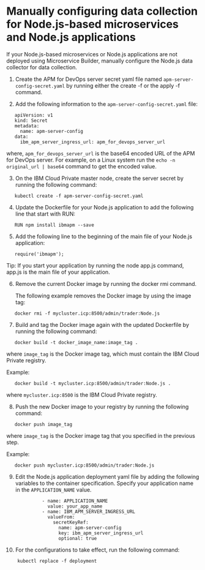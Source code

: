 # Manually configuring data collection for Node.js-based microservices and Node.js applications

If your Node.js-based microservices or Node.js applications are
not deployed using Microservice Builder, manually configure the
Node.js data collector for data collection.

1. Create the APM for DevOps server secret yaml file named
   `apm-server-config-secret.yaml` by running either the create -f
   or the apply -f command.

2. Add the following information to the
   `apm-server-config-secret.yaml` file:
```
   apiVersion: v1
   kind: Secret
   metadata:
     name: apm-server-config
   data:
     ibm_apm_server_ingress_url: apm_for_devops_server_url
```
   where, `apm_for_devops_server_url` is the base64 encoded URL of
   the APM for DevOps server. For example, on a Linux system run
   the `echo -n original_url | base64` command to get the encoded
   value.

3. On the IBM Cloud Private master node, create the server secret
   by running the following command:
```
   kubectl create -f apm-server-config-secret.yaml
```
4. Update the Dockerfile for your Node.js application to add the
   following line that start with RUN:
```
   RUN npm install ibmapm --save
```
5. Add the following line to the beginning of the main file of
   your Node.js application:
```
   require('ibmapm');
```
   Tip: If you start your application by running the node app.js
   command, app.js is the main file of your application.

6. Remove the current Docker image by running the docker rmi
   command.

   The following example removes the Docker image by using the
   image tag:
```
   docker rmi -f mycluster.icp:8500/admin/trader:Node.js
```
7. Build and tag the Docker image again with the updated
   Dockerfile by running the following command:
```
   docker build -t docker_image_name:image_tag .
```
   where `image_tag` is the Docker image tag, which must contain
   the IBM Cloud Private registry.

   Example:
```
   docker build -t mycluster.icp:8500/admin/trader:Node.js .
```
   where `mycluster.icp:8500` is the IBM Cloud Private registry.

8. Push the new Docker image to your registry by running the
   following command:
```
   docker push image_tag
```
   where `image_tag` is the Docker image tag that you specified in
   the previous step.

   Example:
```
   docker push mycluster.icp:8500/admin/trader:Node.js
```
9. Edit the Node.js application deployment yaml file by adding
   the following variables to the container specification.
   Specify your application name in the `APPLICATION_NAME` value.
```
             - name: APPLICATION_NAME
               value: your_app_name
             - name: IBM_APM_SERVER_INGRESS_URL
               valueFrom:
                 secretKeyRef:
                   name: apm-server-config
                   key: ibm_apm_server_ingress_url
                   optional: true
```
10. For the configurations to take effect, run the following
    command:
```
    kubectl replace -f deployment

